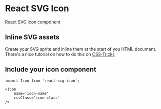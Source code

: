 # React SVG Icon

React SVG icon component

## Inline SVG assets

Create your SVG sprite and inline them at the start of you HTML document. There's a nice tutorial on how to do this on [CSS-Tricks](https://css-tricks.com/svg-sprites-use-better-icon-fonts/)

## Include your icon component

```
import Icon from 'react-svg-icon';

<Icon
    name='icon-name'
    cssClass='icon-class'
/>
```
